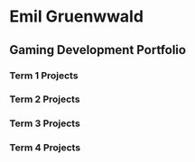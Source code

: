 # Emil Gruenwwald
## Gaming Development Portfolio

### Term 1 Projects

### Term 2 Projects

### Term 3 Projects

### Term 4 Projects
